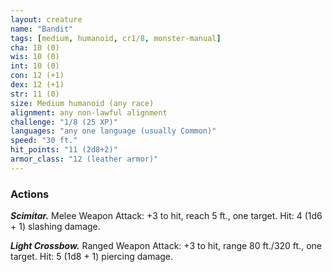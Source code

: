 ```yaml
---
layout: creature
name: "Bandit"
tags: [medium, humanoid, cr1/8, monster-manual]
cha: 10 (0)
wis: 10 (0)
int: 10 (0)
con: 12 (+1)
dex: 12 (+1)
str: 11 (0)
size: Medium humanoid (any race)
alignment: any non-lawful alignment
challenge: "1/8 (25 XP)"
languages: "any one language (usually Common)"
speed: "30 ft."
hit_points: "11 (2d8+2)"
armor_class: "12 (leather armor)"
---
```


### Actions

***Scimitar.*** Melee Weapon Attack: +3 to hit, reach 5 ft., one target. Hit: 4 (1d6 + 1) slashing damage.

***Light Crossbow.*** Ranged Weapon Attack: +3 to hit, range 80 ft./320 ft., one target. Hit: 5 (1d8 + 1) piercing damage.
